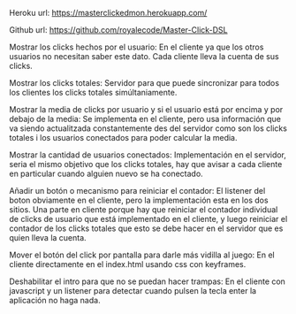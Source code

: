 Heroku url:
https://masterclickedmon.herokuapp.com/

Github url:
https://github.com/royalecode/Master-Click-DSL

Mostrar los clicks hechos por el usuario: En el cliente ya que los otros usuarios no necesitan saber este dato. Cada cliente lleva la cuenta de sus clicks.

Mostrar los clicks totales: Servidor para que puede sincronizar para todos los clientes los clicks totales simúltaniamente.

Mostrar la media de clicks por usuario y si el usuario está por encima y por debajo de la media: Se implementa en el cliente, pero usa información que va siendo actualitzada constantemente des del servidor como son los clicks totales i los usuarios conectados para poder calcular la media.

Mostrar la cantidad de usuarios conectados: Implementación en el servidor, seria el mismo objetivo que los clicks totales, hay que avisar a cada cliente en particular cuando alguien nuevo se ha conectado.

Añadir un botón o mecanismo para reiniciar el contador: El listener del boton obviamente en el cliente, pero la implementación esta en los dos sitios. Una parte en cliente porque hay que reiniciar el contador individual de clicks de usuario que está implementado en el cliente, y luego reiniciar el contador de los clicks totales que esto se debe hacer en el servidor que es quien lleva la cuenta.

Mover el botón del click por pantalla para darle más vidilla al juego: En el cliente directamente en el index.html usando css con keyframes.

Deshabilitar el intro para que no se puedan hacer trampas: En el cliente con javascript y un listener para detectar cuando pulsen la tecla enter la aplicación no haga nada.